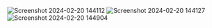 ![Screenshot 2024-02-20 144112](https://github.com/Tyjoong/MyRecyclerView/assets/110068363/0fb474ff-af21-4f7e-a59a-72ded53b9349)
![Screenshot 2024-02-20 144127](https://github.com/Tyjoong/MyRecyclerView/assets/110068363/a33ee68f-7731-4304-9f5f-b91f25ef8262)
![Screenshot 2024-02-20 144904](https://github.com/Tyjoong/MyRecyclerView/assets/110068363/f25a5530-1c36-4fe6-82a5-59bc31f43548)
